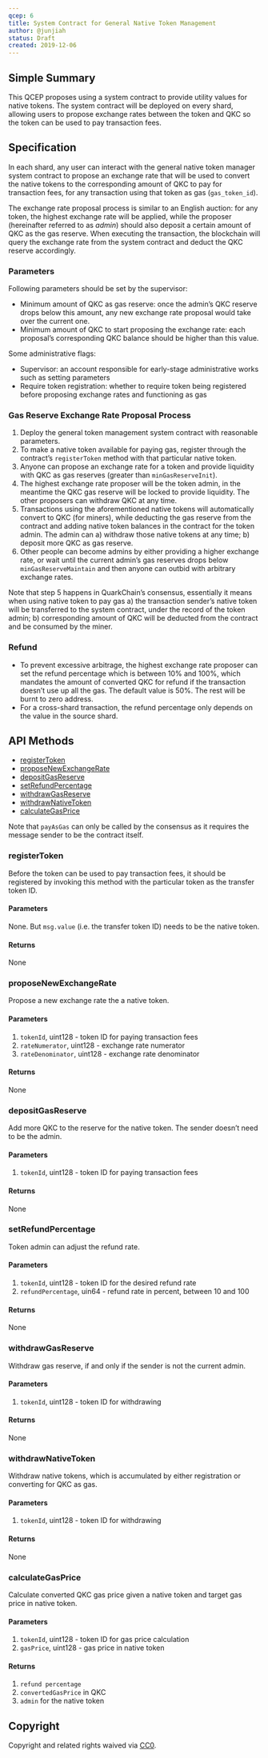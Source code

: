 ```yaml
---
qcep: 6
title: System Contract for General Native Token Management
author: @junjiah
status: Draft
created: 2019-12-06
---
```


## Simple Summary
This QCEP proposes using a system contract to provide utility values for native tokens. The system contract will be deployed on every shard, allowing users to propose exchange rates between the token and QKC so the token can be used to pay transaction fees.


## Specification
In each shard, any user can interact with the general native token manager system contract to propose an exchange rate that will be used to convert the native tokens to the corresponding amount of QKC to pay for transaction fees, for any transaction using that token as gas (`gas_token_id`).

The exchange rate proposal process is similar to an English auction: for any token, the highest exchange rate will be applied, while the proposer (hereinafter referred to as *admin*) should also deposit a certain amount of QKC as the gas reserve. When executing the transaction, the blockchain will query the exchange rate from the system contract and deduct the QKC reserve accordingly.


### Parameters
Following parameters should be set by the supervisor:

- Minimum amount of QKC as gas reserve: once the admin’s QKC reserve drops below this amount, any new exchange rate proposal would take over the current one.
- Minimum amount of QKC to start proposing the exchange rate: each proposal’s corresponding QKC balance should be higher than this value.

Some administrative flags:

- Supervisor: an account responsible for early-stage administrative works such as setting parameters
- Require token registration: whether to require token being registered before proposing exchange rates and functioning as gas

### Gas Reserve Exchange Rate Proposal Process
1. Deploy the general token management system contract with reasonable parameters.
1. To make a native token available for paying gas, register through the contract’s `registerToken` method with that particular native token.
1. Anyone can propose an exchange rate for a token and provide liquidity with QKC as gas reserves (greater than `minGasReserveInit`).
1. The highest exchange rate proposer will be the token admin, in the meantime the QKC gas reserve will be locked to provide liquidity. The other proposers can withdraw QKC at any time.
1. Transactions using the aforementioned native tokens will automatically convert to QKC (for miners), while deducting the gas reserve from the contract and adding native token balances in the contract for the token admin. The admin can a) withdraw those native tokens at any time; b) deposit more QKC as gas reserve.
1. Other people can become admins by either providing a higher exchange rate, or wait until the current admin’s gas reserves drops below `minGasReserveMaintain` and then anyone can outbid with arbitrary exchange rates.

Note that step 5 happens in QuarkChain’s consensus, essentially it means when using native token to pay gas a) the transaction sender’s native token will be transferred to the system contract, under the record of the token admin; b) corresponding amount of QKC will be deducted from the contract and be consumed by the miner.

### Refund
- To prevent excessive arbitrage, the highest exchange rate proposer can set the refund percentage which is between 10% and 100%, which mandates the amount of converted QKC for refund if the transaction doesn’t use up all the gas. The default value is 50%. The rest will be burnt to zero address.
- For a cross-shard transaction, the refund percentage only depends on the value in the source shard.

## API Methods

- [registerToken](#registertoken)
- [proposeNewExchangeRate](#proposenewexchangerate)
- [depositGasReserve](#depositgasreserve)
- [setRefundPercentage](#setrefundpercentage)
- [withdrawGasReserve](#withdrawgasreserve)
- [withdrawNativeToken](#withdrawnativetoken)
- [calculateGasPrice](#calculategasprice)

Note that `payAsGas` can only be called by the consensus as it requires the message sender to be the contract itself.

### registerToken

Before the token can be used to pay transaction fees, it should be registered by invoking this method with the particular token as the transfer token ID.

#### Parameters

None. But `msg.value` (i.e. the transfer token ID) needs to be the native token.

#### Returns

None

### proposeNewExchangeRate

Propose a new exchange rate the a native token.

#### Parameters

1. `tokenId`, uint128 - token ID for paying transaction fees
1. `rateNumerator`, uint128 - exchange rate numerator
1. `rateDenominator`, uint128 - exchange rate denominator

#### Returns

None

### depositGasReserve

Add more QKC to the reserve for the native token. The sender doesn’t need to be the admin.

#### Parameters

1. `tokenId`, uint128 - token ID for paying transaction fees

#### Returns

None

### setRefundPercentage

Token admin can adjust the refund rate.

#### Parameters

1. `tokenId`, uint128 - token ID for the desired refund rate
1. `refundPercentage`, uin64 - refund rate in percent, between 10 and 100

#### Returns

None

### withdrawGasReserve

Withdraw gas reserve, if and only if the sender is not the current admin.

#### Parameters

1. `tokenId`, uint128 - token ID for withdrawing

#### Returns

None

### withdrawNativeToken

Withdraw native tokens, which is accumulated by either registration or converting for QKC as gas.

#### Parameters

1. `tokenId`, uint128 - token ID for withdrawing

#### Returns

None

### calculateGasPrice

Calculate converted QKC gas price given a native token and target gas price in native token.

#### Parameters

1. `tokenId`, uint128 - token ID for gas price calculation
1. `gasPrice`, uint128 - gas price in native token

#### Returns

1. `refund percentage` 
1. `convertedGasPrice` in QKC
1. `admin` for the native token

## Copyright
Copyright and related rights waived via [CC0](https://creativecommons.org/publicdomain/zero/1.0/).


